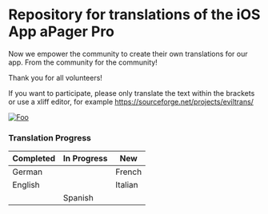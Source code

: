 # Repository for translations of the iOS App aPager Pro

Now we empower the community to create their own translations for our app.
From the community for the community!

Thank you for all volunteers!

If you want to participate, please only translate the text within the <target> brackets or use a xliff editor, for example https://sourceforge.net/projects/eviltrans/

[![Foo](http://images.apple.com/itunes/marketing-on-itunes/images/iTunes_icon_large.png)](https://itunes.apple.com/de/app/apager-pro/id958761234?mt=8)

### Translation Progress

Completed | In Progress | New
----------|-------------|-----
German | | French
English | | Italian
 | | Spanish

